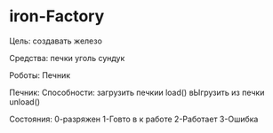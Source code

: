 # iron-Factory

Цель: создавать железо

Средства: печки уголь сундук

Роботы: Печник

Печник:
Способности: 
  загрузить печкии load()
  вЫгрузить из печки unload()

Состояния:
  0-разряжен
  1-Говто в к работе
  2-Работает
  3-Ошибка
